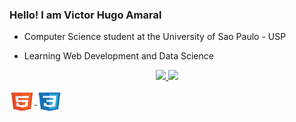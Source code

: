 ### Hello! I am Victor Hugo Amaral

- Computer Science student at the University of Sao Paulo - USP

- Learning Web Development and Data Science


<div align="center">
  <a href="https://github.com/AmaralVh">
  <img height="180em" src="https://github-readme-stats.vercel.app/api?username=AmaralVh&show_icons=true&theme=dark&include_all_commits=true&count_private=true"/>
  <img height="180em" src="https://github-readme-stats.vercel.app/api/top-langs/?username=AmaralVh&layout=compact&langs_count=7&theme=dark"/>
</div>

<div style="display: inline_block"><br>
  <img align="center" alt="Rafa-HTML" height="30" width="40" src="https://raw.githubusercontent.com/devicons/devicon/master/icons/html5/html5-original.svg">
  <img align="center" alt="Rafa-CSS" height="30" width="40" src="https://raw.githubusercontent.com/devicons/devicon/master/icons/css3/css3-original.svg">
</div>
